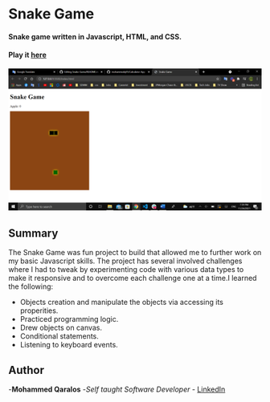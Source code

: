 # Snake Game
#### Snake game written in Javascript, HTML, and CSS.
#### Play it [here](http://127.0.0.1:5500/index.html)

![SnakeGamePhoto](SnakeGamePhoto.png)

## Summary
The Snake Game was fun project to build that allowed me to further work on my basic Javascript skills. The project has several involved challenges where I had to tweak by experimenting code with various data types to make it responsive and to overcome each challenge one at a time.I learned the following:
- Objects creation and manipulate the objects via accessing its properities.
- Practiced programming logic.
- Drew objects on canvas.
- Conditional statements.
- Listening to keyboard events. 


## Author

-**Mohammed Qaralos** -*Self taught Software Developer* - [LinkedIn](https://www.linkedin.com/in/mohammed-qaralos-27151010a/)

